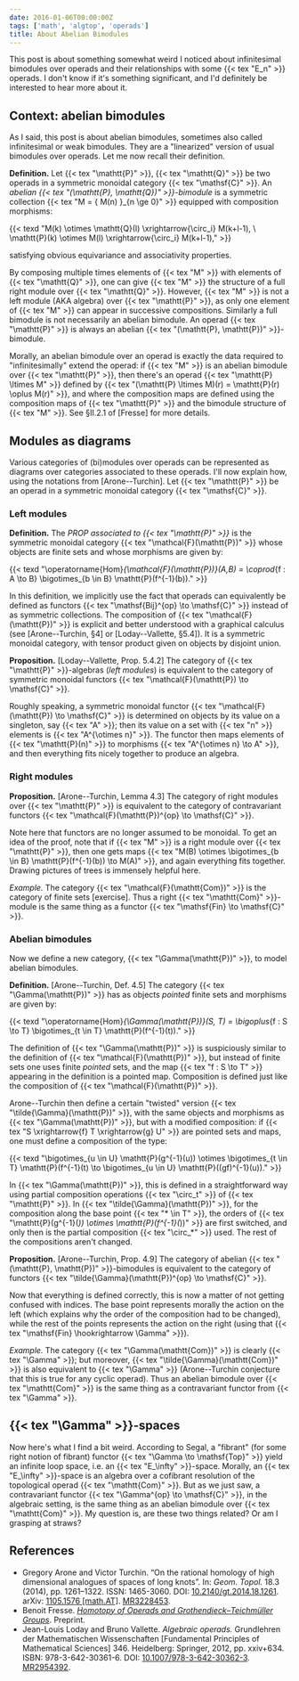 ```yaml
---
date: 2016-01-06T00:00:00Z
tags: ['math', 'algtop', 'operads']
title: About Abelian Bimodules
---
```


This post is about something somewhat weird I noticed about infinitesimal bimodules over operads and their relationships with some {{< tex "E_n" >}} operads. I don't know if it's something significant, and I'd definitely be interested to hear more about it.
<!--more-->

## Context: abelian bimodules

As I said, this post is about abelian bimodules, sometimes also called infinitesimal or weak bimodules. They are a "linearized" version of usual bimodules over operads. Let me now recall their definition.

**Definition.** Let {{< tex "\mathtt{P}" >}}, {{< tex "\mathtt{Q}" >}} be two operads in a symmetric monoidal category {{< tex "\mathsf{C}" >}}. An *abelian {{< tex "(\mathtt{P}, \mathtt{Q})" >}}-bimodule* is a symmetric collection {{< tex "M = \{ M(n) \}_{n \ge 0}" >}} equipped with composition morphisms:

{{< texd "M(k) \otimes \mathtt{Q}(l) \xrightarrow{\circ_i} M(k+l-1), \\ \mathtt{P}(k) \otimes M(l) \xrightarrow{\circ_i} M(k+l-1)," >}}

satisfying obvious equivariance and associativity properties.

By composing multiple times elements of {{< tex "M" >}} with elements of {{< tex "\mathtt{Q}" >}}, one can give {{< tex "M" >}} the structure of a full right module over {{< tex "\mathtt{Q}" >}}. However, {{< tex "M" >}} is not a left module (AKA algebra) over {{< tex "\mathtt{P}" >}}, as only one element of {{< tex "M" >}} can appear in successive compositions. Similarly a full bimodule is not necessarily an abelian bimodule. An operad {{< tex "\mathtt{P}" >}} is always an abelian {{< tex "(\mathtt{P}, \mathtt{P})" >}}-bimodule.

Morally, an abelian bimodule over an operad is exactly the data required to "infinitesimally" extend the operad: if {{< tex "M" >}} is an abelian bimodule over {{< tex "\mathtt{P}" >}}, then there's an operad {{< tex "\mathtt{P} \ltimes M" >}} defined by {{< tex "(\mathtt{P} \ltimes M)(r) = \mathtt{P}(r) \oplus M(r)" >}}, and where the composition maps are defined using the composition maps of {{< tex "\mathtt{P}" >}} and the bimodule structure of {{< tex "M" >}}. See §II.2.1 of [Fresse] for more details.

## Modules as diagrams

Various categories of (bi)modules over operads can be represented as diagrams over categories associated to these operads. I'll now explain how, using the notations from [Arone--Turchin]. Let {{< tex "\mathtt{P}" >}} be an operad in a symmetric monoidal category {{< tex "\mathsf{C}" >}}.

### Left modules

**Definition.** The *PROP associated to {{< tex "\mathtt{P}" >}}* is the symmetric monoidal category {{< tex "\mathcal{F}(\mathtt{P})" >}} whose objects are finite sets and whose morphisms are given by:

{{< texd "\operatorname{Hom}_{\mathcal{F}(\mathtt{P})}(A,B) = \coprod_{f : A \to B} \bigotimes_{b \in B} \mathtt{P}(f^{-1}(b))." >}}

In this definition, we implicitly use the fact that operads can equivalently be defined as functors {{< tex "\mathsf{Bij}^{op} \to \mathsf{C}" >}} instead of as symmetric collections. The composition of {{< tex "\mathcal{F}(\mathtt{P})" >}} is explicit and better understood with a graphical calculus (see [Arone--Turchin, §4] or [Loday--Vallette, §5.4]). It is a symmetric monoidal category, with tensor product given on objects by disjoint union.

**Proposition.** [Loday--Vallette, Prop. 5.4.2] The category of {{< tex "\mathtt{P}" >}}-algebras (*left modules*) is equivalent to the category of symmetric monoidal functors {{< tex "\mathcal{F}(\mathtt{P}) \to \mathsf{C}" >}}.

Roughly speaking, a symmetric monoidal functor {{< tex "\mathcal{F}(\mathtt{P}) \to \mathsf{C}" >}} is determined on objects by its value on a singleton, say {{< tex "A" >}}; then its value on a set with {{< tex "n" >}} elements is {{< tex "A^{\otimes n}" >}}. The functor then maps elements of {{< tex "\mathtt{P}(n)" >}} to morphisms {{< tex "A^{\otimes n} \to A" >}}, and then everything fits nicely together to produce an algebra.

### Right modules

**Proposition.** [Arone--Turchin, Lemma 4.3] The category of right modules over {{< tex "\mathtt{P}" >}} is equivalent to the category of contravariant functors {{< tex "\mathcal{F}(\mathtt{P})^{op} \to \mathsf{C}" >}}.

Note here that functors are no longer assumed to be monoidal. To get an idea of the proof, note that if {{< tex "M" >}} is a right module over {{< tex "\mathtt{P}" >}}, then one gets maps {{< tex "M(B) \otimes \bigotimes_{b \in B} \mathtt{P}(f^{-1}(b)) \to M(A)" >}}, and again everything fits together. Drawing pictures of trees is immensely helpful here.

*Example.* The category {{< tex "\mathcal{F}(\mathtt{Com})" >}} is the category of finite sets [exercise]. Thus a right {{< tex "\mathtt{Com}" >}}-module is the same thing as a functor {{< tex "\mathsf{Fin} \to \mathsf{C}" >}}.

### Abelian bimodules

Now we define a new category, {{< tex "\Gamma(\mathtt{P})" >}}, to model abelian bimodules.

**Definition.** [Arone--Turchin, Def. 4.5] The category {{< tex "\Gamma(\mathtt{P})" >}} has as objects *pointed* finite sets and morphisms are given by:

{{< texd "\operatorname{Hom}_{\Gamma(\mathtt{P})}(S, T) = \bigoplus_{f : S \to T} \bigotimes_{t \in T} \mathtt{P}(f^{-1}(t))." >}}

The definition of {{< tex "\Gamma(\mathtt{P})" >}} is suspiciously similar to the definition of {{< tex "\mathcal{F}(\mathtt{P})" >}}, but instead of finite sets one uses finite *pointed* sets, and the map {{< tex "f : S \to T" >}} appearing in the definition is a pointed map. Composition is defined just like the composition of {{< tex "\mathcal{F}(\mathtt{P})" >}}.

Arone--Turchin then define a certain "twisted" version {{< tex "\tilde{\Gamma}(\mathtt{P})" >}}, with the same objects and morphisms as {{< tex "\Gamma(\mathtt{P})" >}}, but with a modified composition: if {{< tex "S \xrightarrow{f} T \xrightarrow{g} U" >}} are pointed sets and maps, one must define a composition of the type:

{{< texd "\bigotimes_{u \in U} \mathtt{P}(g^{-1}(u)) \otimes \bigotimes_{t \in T} \mathtt{P}(f^{-1}(t) \to \bigotimes_{u \in U} \mathtt{P}((gf)^{-1}(u))." >}}

In {{< tex "\Gamma(\mathtt{P})" >}}, this is defined in a straightforward way using partial composition operations {{< tex "\circ_t" >}} of {{< tex "\mathtt{P}" >}}. In {{< tex "\tilde{\Gamma}(\mathtt{P})" >}}, for the composition along the base point {{< tex "* \in T" >}}, the orders of {{< tex "\mathtt{P}(g^{-1}(*)) \otimes \mathtt{P}(f^{-1}(*))" >}} are first switched, and only then is the partial composition {{< tex "\circ_*" >}} used. The rest of the compositions aren't changed.

**Proposition.** [Arone--Turchin, Prop. 4.9] The category of abelian {{< tex "(\mathtt{P}, \mathtt{P})" >}}-bimodules is equivalent to the category of functors {{< tex "\tilde{\Gamma}(\mathtt{P})^{op} \to \mathsf{C}" >}}.

Now that everything is defined correctly, this is now a matter of not getting confused with indices. The base point represents morally the action on the left (which explains why the order of the composition had to be changed), while the rest of the points represents the action on the right (using that {{< tex "\mathsf{Fin} \hookrightarrow \Gamma" >}}).

*Example.* The category {{< tex "\Gamma(\mathtt{Com})" >}} is clearly {{< tex "\Gamma" >}}; but moreover, {{< tex "\tilde{\Gamma}(\mathtt{Com})" >}} is also equivalent to {{< tex "\Gamma" >}} (Arone--Turchin conjecture that this is true for any cyclic operad). Thus an abelian bimodule over {{< tex "\mathtt{Com}" >}} is the same thing as a contravariant functor from {{< tex "\Gamma" >}}.

## {{< tex "\Gamma" >}}-spaces

Now here's what I find a bit weird. According to Segal, a "fibrant" (for some right notion of fibrant) functor {{< tex "\Gamma \to \mathsf{Top}" >}} yield an infinite loop space, i.e. an {{< tex "E_\infty" >}}-space. Morally, an {{< tex "E_\infty" >}}-space is an algebra over a cofibrant resolution of the topological operad {{< tex "\mathtt{Com}" >}}. But as we just saw, a contravariant functor {{< tex "\Gamma^{op} \to \mathsf{C}" >}}, in the algebraic setting, is the same thing as an abelian bimodule over {{< tex "\mathtt{Com}" >}}. My question is, are these two things related? Or am I grasping at straws?

## References

* Gregory Arone and Victor Turchin. “On the rational homology of high dimensional analogues of spaces of long knots”. In: *Geom. Topol.* 18.3 (2014), pp. 1261–1322. ISSN: 1465-3060. DOI: [10.2140/gt.2014.18.1261](http://dx.doi.org/10.2140/gt.2014.18.1261). arXiv: [1105.1576 [math.AT]](http://arxiv.org/abs/1105.1576). [MR3228453](http://www.ams.org/mathscinet-getitem?mr=3228453).
* Benoit Fresse. [*Homotopy of Operads and Grothendieck–Teichmüller Groups*](http://math.univ-lille1.fr/~fresse/OperadHomotopyBook/). Preprint.
* Jean-Louis Loday and Bruno Vallette. *Algebraic operads.* Grundlehren der Mathematischen Wissenschaften [Fundamental Principles of Mathematical Sciences] 346. Heidelberg: Springer, 2012, pp. xxiv+634. ISBN: 978-3-642-30361-6. DOI: [10.1007/978-3-642-30362-3](http://dx.doi.org/10.1007/978-3-642-30362-3). [MR2954392](http://www.ams.org/mathscinet-getitem?mr=2954392).
